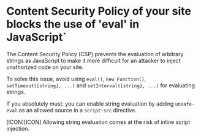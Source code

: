 # Content Security Policy of your site blocks the use of 'eval' in JavaScript`

The Content Security Policy (CSP) prevents the evaluation of arbitrary strings as JavaScript to make it more difficult for an attacker to inject unathorized code on your site.

To solve this issue, avoid using `eval()`, `new Function()`, `setTimeout([string], ...)` and `setInterval([string], ...)` for evaluating strings.

If you absolutely must: you can enable string evaluation by adding `unsafe-eval` as an allowed source in a `script-src` directive.

[ICON][ICON] Allowing string evaluation comes at the risk of inline script injection.